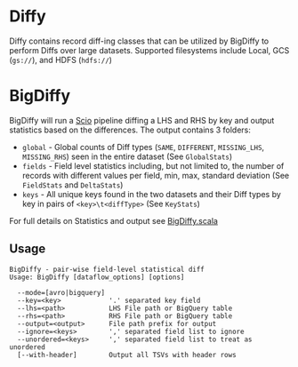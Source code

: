 Diffy
=======

Diffy contains record diff-ing classes that can be utilized by BigDiffy to perform Diffs over large datasets. Supported filesystems include Local, GCS (`gs://`), and HDFS (`hdfs://`)

# BigDiffy

BigDiffy will run a [Scio](https://github.com/spotify/scio) pipeline diffing a LHS and RHS by key
 and output statistics based on the differences. The output contains 3 folders:

 * `global` - Global counts of Diff types (`SAME`, `DIFFERENT`, `MISSING_LHS`, `MISSING_RHS`) seen in the entire dataset (See `GlobalStats`)
 * `fields` - Field level statistics including, but not limited to, the number of records with different values per field, min, max, standard deviation (See `FieldStats` and `DeltaStats`)
 * `keys` - All unique keys found in the two datasets and their Diff types by key in pairs of `<key>\t<diffType>` (See `KeyStats`)

For full details on Statistics and output see [BigDiffy.scala](https://github.com/spotify/ratatool/blob/master/ratatool-diffy/src/main/scala/com/spotify/ratatool/diffy/BigDiffy.scala)


## Usage

```
BigDiffy - pair-wise field-level statistical diff
Usage: BigDiffy [dataflow_options] [options]

  --mode=[avro|bigquery]
  --key=<key>            '.' separated key field
  --lhs=<path>           LHS File path or BigQuery table
  --rhs=<path>           RHS File path or BigQuery table
  --output=<output>      File path prefix for output
  --ignore=<keys>        ',' separated field list to ignore
  --unordered=<keys>     ',' separated field list to treat as unordered
  [--with-header]        Output all TSVs with header rows
```
